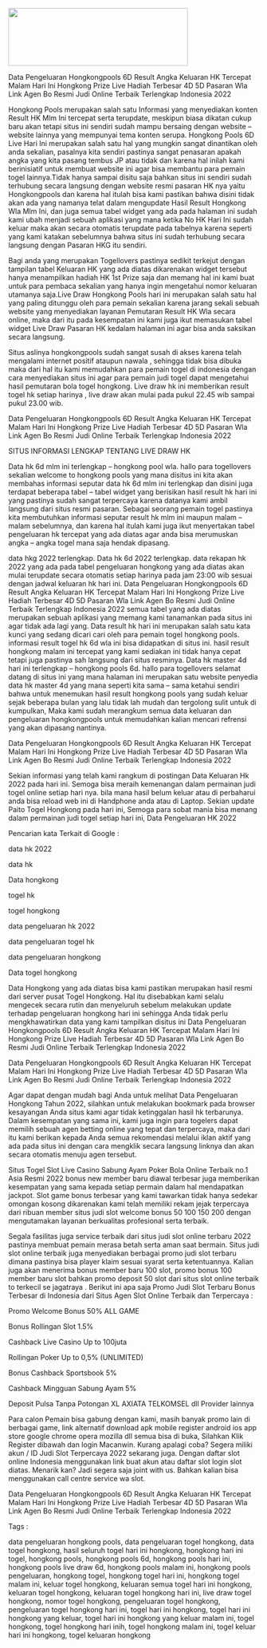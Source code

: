 <p><a class="markdown-link" href="https://allmy.bio/MCWN1st" target="_blank" rel="noopener"><img class="alignnone" src="https://i.ibb.co/80DXfj0/devry-logo-daftar.gif" width="360" height="116" /></a></p>

Data Pengeluaran Hongkongpools 6D Result Angka Keluaran HK Tercepat Malam Hari Ini Hongkong Prize Live Hadiah Terbesar 4D 5D Pasaran Wla Link Agen Bo Resmi Judi Online Terbaik Terlengkap Indonesia 2022

Hongkong Pools merupakan salah satu Informasi yang menyediakan konten Result HK Mlm Ini tercepat serta terupdate, meskipun biasa dikatan cukup baru akan tetapi situs ini sendiri sudah mampu bersaing dengan website – website lainnya yang mempunyai tema konten serupa. Hongkong Pools 6D Live Hari Ini merupakan salah satu hal yang mungkin sangat dinantikan oleh anda sekalian, pasalnya kita sendiri pastinya sangat penasaran apakah angka yang kita pasang tembus JP atau tidak dan karena hal inilah kami berinisiatif untuk membuat website ini agar bisa membantu para pemain togel lainnya.Tidak hanya sampai disitu saja bahkan situs ini sendiri sudah terhubung secara langsung dengan website resmi pasaran HK nya yaitu Hongkongpools dan karena hal itulah bisa kami pastikan bahwa disini tidak akan ada yang namanya telat dalam mengupdate Hasil Result Hongkong Wla Mlm Ini, dan juga semua tabel widget yang ada pada halaman ini sudah kami ubah menjadi sebuah aplikasi yang mana ketika No HK Hari Ini sudah keluar maka akan secara otomatis terupdate pada tabelnya karena seperti yang kami katakan sebelumnya bahwa situs ini sudah terhubung secara langsung dengan Pasaran HKG itu sendiri.



Bagi anda yang merupakan Togellovers pastinya sedikit terkejut dengan tampilan tabel Keluaran HK yang ada diatas dikarenakan widget tersebut hanya menampilkan hadiah HK 1st Prize saja dan memang hal ini kami buat untuk para pembaca sekalian yang hanya ingin mengetahui nomor keluaran utamanya saja.Live Draw Hongkong Pools hari ini merupakan salah satu hal yang paling ditunggu oleh para pemain sekalian karena jarang sekali sebuah website yang menyediakan layanan Pemutaran Result HK Wla secara online, maka dari itu pada kesempatan ini kami juga ikut memasukan tabel widget Live Draw Pasaran HK kedalam halaman ini agar bisa anda saksikan secara langsung.



Situs aslinya hongkongpools sudah sangat susah di akses karena telah mengalami internet positif ataupun nawala , sehingga tidak bisa dibuka maka dari hal itu kami memudahkan para pemain togel di indonesia dengan cara menyediakan situs ini agar para pemain judi togel dapat mengetahui hasil pemutaran bola togel hongkong. Live draw hk ini memberikan result togel hk setiap harinya , live draw akan mulai pada pukul 22.45 wib sampai pukul 23.00 wib.

Data Pengeluaran Hongkongpools 6D Result Angka Keluaran HK Tercepat Malam Hari Ini Hongkong Prize Live Hadiah Terbesar 4D 5D Pasaran Wla Link Agen Bo Resmi Judi Online Terbaik Terlengkap Indonesia 2022

SITUS INFORMASI LENGKAP TENTANG LIVE DRAW HK

Data hk 6d mlm ini terlengkap – hongkong pool wla. hallo para togellovers sekalian welcome to hongkong pools yang mana disitus ini kita akan membahas informasi seputar data hk 6d mlm ini terlengkap dan disini juga terdapat beberapa tabel – tabel widget yang berisikan hasil result hk hari ini yang pastinya sudah sangat terpercaya karena datanya kami ambil langsung dari situs resmi pasaran. Sebagai seorang pemain togel pastinya kita membutuhkan informasi seputar result hk mlm ini maupun malam – malam sebelumnya, dan karena hal itulah kami juga ikut menyertakan tabel pengeluaran hk tercepat yang ada diatas agar anda bisa merumuskan angka – angka togel mana saja hendak dipasang.

data hkg 2022 terlengkap. Data hk 6d 2022 terlengkap. data rekapan hk 2022 yang ada pada tabel pengeluaran hongkong yang ada diatas akan mulai terupdate secara otomatis setiap harinya pada jam 23:00 wib sesuai dengan jadwal keluaran hk hari ini. Data Pengeluaran Hongkongpools 6D Result Angka Keluaran HK Tercepat Malam Hari Ini Hongkong Prize Live Hadiah Terbesar 4D 5D Pasaran Wla Link Agen Bo Resmi Judi Online Terbaik Terlengkap Indonesia 2022 semua tabel yang ada diatas merupakan sebuah aplikasi yang memang kami tanamankan pada situs ini agar tidak ada lagi yang. Data result hk hari ini merupakan salah satu kata kunci yang sedang dicari cari oleh para pemain togel hongkong pools. informasi result togel hk 6d wla ini bisa didapatkan di situs ini. hasil result hongkong malam ini tercepat yang kami sediakan ini tidak hanya cepat tetapi juga pastinya sah langsung dari situs resminya. Data hk master 4d hari ini terlengkap – hongkong pools 6d. hallo para togellovers selamat datang di situs ini yang mana halaman ini merupakan satu website penyedia data hk master 4d yang mana seperti kita sama – sama ketahui sendiri bahwa untuk menemukan hasil result hongkong pools yang sudah keluar sejak beberapa bulan yang lalu tidak lah mudah dan tergolong sulit untuk di kumpulkan, Maka kami sudah merangkum semua data keluaran dan pengeluaran hongkongpools untuk memudahkan kalian mencari refrensi yang akan dipasang nantinya.


Data Pengeluaran Hongkongpools 6D Result Angka Keluaran HK Tercepat Malam Hari Ini Hongkong Prize Live Hadiah Terbesar 4D 5D Pasaran Wla Link Agen Bo Resmi Judi Online Terbaik Terlengkap Indonesia 2022


Sekian informasi yang telah kami rangkum di postingan Data Keluaran Hk 2022 pada hari ini. Semoga bisa meraih kemenangan dalam permainan judi togel online setiap hari nya. bila mana hasil belum keluar atau di perbaharui anda bisa reload web ini di Handphone anda atau di Laptop.
Sekian update Paito Togel Hongkong pada hari ini, Semoga para sobat mania bisa menang dalam permainan judi togel setiap hari ini, Data Pengeluaran HK 2022


Pencarian kata Terkait di Google :

data hk 2022

data hk

Data hongkong

togel hk

togel hongkong

data pengeluaran hk 2022

data pengeluaran togel hk

data pengeluaran hongkong

Data togel hongkong



Data Hongkong yang ada diatas bisa kami pastikan merupakan hasil resmi dari server pusat Togel Hongkong. Hal itu disebabkan kami selalu mengecek secara rutin dan menyeluruh sebelum melakukan update terhadap pengeluaran hongkong hari ini sehingga Anda tidak perlu mengkhawatirkan data yang kami tampilkan disitus ini Data Pengeluaran Hongkongpools 6D Result Angka Keluaran HK Tercepat Malam Hari Ini Hongkong Prize Live Hadiah Terbesar 4D 5D Pasaran Wla Link Agen Bo Resmi Judi Online Terbaik Terlengkap Indonesia 2022



Data Pengeluaran Hongkongpools 6D Result Angka Keluaran HK Tercepat Malam Hari Ini Hongkong Prize Live Hadiah Terbesar 4D 5D Pasaran Wla Link Agen Bo Resmi Judi Online Terbaik Terlengkap Indonesia 2022

Agar dapat dengan mudah bagi Anda untuk melihat Data Pengeluaran Hongkong Tahun 2022, silahkan untuk melakukan bookmark pada browser kesayangan Anda situs kami agar tidak ketinggalan hasil hk terbarunya. Dalam kesempatan yang sama ini, kami juga ingin para togelers dapat memilih sebuah agen betting online yang tepat dan terpercaya, maka dari itu kami berikan kepada Anda semua rekomendasi melalui iklan aktif yang ada pada situs ini dengan cara mengklik secara langsung linknya dan akan secara otomatis menuju agen tersebut.



Situs Togel Slot Live Casino Sabung Ayam Poker Bola Online Terbaik no.1 Asia Resmi 2022 bonus new member baru diawal terbesar juga memberikan kesempatan yang sama kepada setiap permain dalam hal mendapatkan jackpot. Slot game bonus terbesar yang kami tawarkan tidak hanya sedekar omongan kosong dikarenakan kami telah memiliki rekam jejak terpercaya dari ribuan member situs judi slot welcome bonus 50 100 150 200 dengan mengutamakan layanan berkualitas profesional serta terbaik.



Segala fasilitas juga service terbaik dari situs judi slot online terbaru 2022 pastinya membuat pemain merasa betah serta aman saat bermain. Situs judi slot online terbaik juga menyediakan berbagai promo judi slot terbaru dimana pastinya bisa player klaim sesuai syarat serta ketentuannya. Kalian juga akan menerima bonus member baru 100 slot, promo bonus 100 member baru slot bahkan promo deposit 50 slot dari situs slot online terbaik to terkecil se jagatraya . Berikut ini apa saja Promo Judi Slot Terbaru Bonus Terbesar di Indonesia dari Situs Agen Slot Online Terbaik dan Terpercaya :




Promo Welcome Bonus 50% ALL GAME

Bonus Rollingan Slot 1.5%

Cashback Live Casino Up to 100juta

Rollingan Poker Up to 0,5% (UNLIMITED)

Bonus Cashback Sportsbook 5%

Cashback Mingguan Sabung Ayam 5%

Deposit Pulsa Tanpa Potongan XL AXIATA TELKOMSEL dll Provider lainnya



Para calon Pemain bisa gabung dengan kami, masih banyak promo lain di berbagai game, link alternatif download apk mobile register android ios app store google chrome opera mozilla dll semua bisa di buka, Silahkan Klik Register dibawah dan login Macanwin.
Kurang apalagi coba? Segera miliki akun / ID Judi Slot Terpercaya 2022 sekarang juga. Dengan daftar slot online Indonesia menggunakan link buat akun atau daftar slot login slot diatas. Menarik kan? Jadi segera saja joint with us. Bahkan kalian bisa menggunakan call centre service wa slot.



Data Pengeluaran Hongkongpools 6D Result Angka Keluaran HK Tercepat Malam Hari Ini Hongkong Prize Live Hadiah Terbesar 4D 5D Pasaran Wla Link Agen Bo Resmi Judi Online Terbaik Terlengkap Indonesia 2022



Tags :



data pengeluaran hongkong pools, data pengeluaran togel hongkong, data togel hongkong, hasil seluruh togel hari ini hongkong, hongkong hari ini togel, hongkong pools, hongkong pools 6d, hongkong pools hari ini, hongkong pools live draw 6d, hongkong pools malam ini, hongkong pools pengeluaran, hongkong togel, hongkong togel hari ini, hongkong togel malam ini, keluar togel hongkong, keluaran semua togel hari ini hongkong, keluaran togel hongkong, keluaran togel hongkong hari ini, live draw togel hongkong, nomor togel hongkong, pengeluaran togel hongkong, pengeluaran togel hongkong hari ini, togel hari ini hongkong, togel hari ini hongkong yang keluar, togel hari ini hongkong yang keluar malam ini, togel hongkong, togel hongkong hari inih, togel hongkong malam ini, togel keluar hari ini hongkong, togel keluaran hongkong


